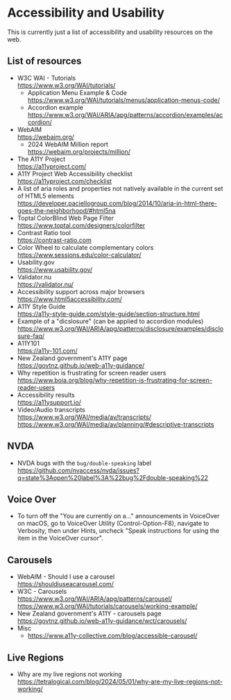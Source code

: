 Accessibility and Usability
============================

This is currently just a list of accessibility and usability resources on the web.

## List of resources
- W3C WAI - Tutorials  
  https://www.w3.org/WAI/tutorials/
  - Application Menu Example & Code  
    https://www.w3.org/WAI/tutorials/menus/application-menus-code/
  - Accordion example  
    https://www.w3.org/WAI/ARIA/apg/patterns/accordion/examples/accordion/
- WebAIM  
  https://webaim.org/
  - 2024 WebAIM Million report  
    https://webaim.org/projects/million/
- The A11Y Project  
  https://a11yproject.com/
- A11Y Project Web Accessibility checklist  
  https://a11yproject.com/checklist
- A list of aria roles and properties not natively available in the current set of HTML5 elements  
  https://developer.paciellogroup.com/blog/2014/10/aria-in-html-there-goes-the-neighborhood/#html5na
- Toptal ColorBlind Web Page Filter  
  https://www.toptal.com/designers/colorfilter  
- Contrast Ratio tool  
  https://contrast-ratio.com  
- Color Wheel to calculate complementary colors  
  https://www.sessions.edu/color-calculator/
- Usability.gov  
  https://www.usability.gov/
- Validator.nu  
  https://validator.nu/
- Accessibility support across major browsers  
  https://www.html5accessibility.com/
- A11Y Style Guide  
  https://a11y-style-guide.com/style-guide/section-structure.html
- Example of a "dicslosure" (can be applied to accordion modules)  
  https://www.w3.org/WAI/ARIA/apg/patterns/disclosure/examples/disclosure-faq/
- A11Y101  
  https://a11y-101.com/
- New Zealand government's A11Y page  
  https://govtnz.github.io/web-a11y-guidance/
- Why repetition is frustrating for screen reader users  
  https://www.boia.org/blog/why-repetition-is-frustrating-for-screen-reader-users
- Accessibility results  
  https://a11ysupport.io/
- Video/Audio transcripts  
  https://www.w3.org/WAI/media/av/transcripts/
  https://www.w3.org/WAI/media/av/planning/#descriptive-transcripts

## NVDA
- NVDA bugs with the `bug/double-speaking` label  
  https://github.com/nvaccess/nvda/issues?q=state%3Aopen%20label%3A%22bug%2Fdouble-speaking%22

## Voice Over
- To turn off the "You are currently on a..." announcements in VoiceOver on macOS, go to VoiceOver Utility (Control-Option-F8), navigate to Verbosity, then under Hints, uncheck "Speak instructions for using the item in the VoiceOver cursor".

## Carousels
- WebAIM - Should I use a carousel  
  https://shouldiuseacarousel.com/
- W3C - Carousels  
  https://www.w3.org/WAI/ARIA/apg/patterns/carousel/  
  https://www.w3.org/WAI/tutorials/carousels/working-example/
- New Zealand government's A11Y - carousels page  
  https://govtnz.github.io/web-a11y-guidance/wct/carousels/
- Misc  
  - https://www.a11y-collective.com/blog/accessible-carousel/

## Live Regions
- Why are my live regions not working  
  https://tetralogical.com/blog/2024/05/01/why-are-my-live-regions-not-working/
